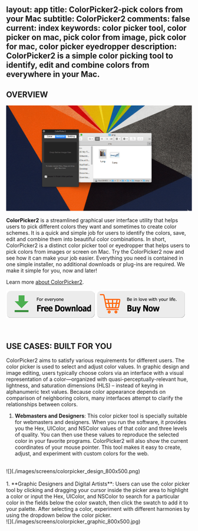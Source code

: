 layout: app
title: ColorPicker2-pick colors from your Mac
subtitle: ColorPicker2
comments: false
current: index
keywords: color picker tool, color picker on mac, pick color from image, pick color for mac, color picker eyedropper
description: ColorPicker2 is a simple color picking tool to identify, edit and combine colors from everywhere in your Mac.
---


## OVERVIEW

![](./images/screens/colopicker_interview.gif)

**ColorPicker2** is a streamlined graphical user interface utility that helps users to pick different colors they want and sometimes to create color schemes. It is a quick and simple job for users to identify the colors, save, edit and combine them into beautiful color combinations. In short, ColorPicker2 is a distinct color picker tool or eyedropper that helps users to pick colors from images or screen on Mac. Try the ColorPicker2 now and see how it can make your job easier. Everything you need is contained in one simple installer, no additional downloads or plug-ins are required. We make it simple for you, now and later!

Learn more [about ColorPicker2](./features.html).

[![](../../../asset/images/free-download.png)](./download.html) [![](../../../asset/images/buy-now.png)](./buy.html)




<br>

## USE CASES: BUILT FOR YOU
 ColorPicker2 aims to satisfy various requirements for different users. The color picker is used to select and adjust color values. In graphic design and image editing, users typically choose colors via an interface with a visual representation of a color—organized with quasi-perceptually-relevant hue, lightness, and saturation dimensions (HLS) – instead of keying in alphanumeric text values. Because color appearance depends on comparison of neighboring colors, many interfaces attempt to clarify the relationships between colors.

1. **Webmasters and Designers**: This color picker tool is specially suitable for webmasters and designers. When you run the software, it provides you the Hex, UIColor, and NSColor values of that color and three levels of quality. You can then use these values to reproduce the selected color in your favorite programs. ColorPicker2 will also show the current coordinates of your mouse pointer. This tool makes it easy to create, adjust, and experiment with custom colors for the web.
<br>
![](./images/screens/colorpicker_design_800x500.png)
<br>
<br>
1. **Graphic Designers and Digital Artists**: Users can use the color picker tool by clicking and dragging your cursor inside the picker area to highlight a color or input the Hex, UIColor, and NSColor to search for a particular color in the fields below the color swatch, then click the swatch to add it to your palette. After selecting a color, experiment with different harmonies by using the dropdown below the color picker.
<br>
![](./images/screens/colorpicker_graphic_800x500.jpg)
<br>

